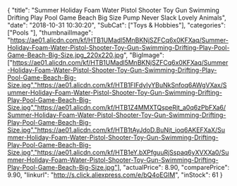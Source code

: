 {
	"title": "Summer Holiday Foam Water Pistol Shooter Toy Gun Swimming Drifting Play Pool Game Beach Big Size Pump Never Slack Lovely Animals",
	"date": "2018-10-31 10:30:20",
	"SubCat": ["Toys & Hobbies"],
	"categories": ["Pools "],
	"thumbnailImage": "https://ae01.alicdn.com/kf/HTB1UMadl5MnBKNjSZFCq6x0KFXaq/Summer-Holiday-Foam-Water-Pistol-Shooter-Toy-Gun-Swimming-Drifting-Play-Pool-Game-Beach-Big-Size.jpg_220x220.jpg",
	"BigImage": ["https://ae01.alicdn.com/kf/HTB1UMadl5MnBKNjSZFCq6x0KFXaq/Summer-Holiday-Foam-Water-Pistol-Shooter-Toy-Gun-Swimming-Drifting-Play-Pool-Game-Beach-Big-Size.jpg","https://ae01.alicdn.com/kf/HTB1FIFdyIyYBuNkSnfoq6AWgVXax/Summer-Holiday-Foam-Water-Pistol-Shooter-Toy-Gun-Swimming-Drifting-Play-Pool-Game-Beach-Big-Size.jpg","https://ae01.alicdn.com/kf/HTB1Z4MMXTQspeRjt_a0q6zPbFXa6/Summer-Holiday-Foam-Water-Pistol-Shooter-Toy-Gun-Swimming-Drifting-Play-Pool-Game-Beach-Big-Size.jpg","https://ae01.alicdn.com/kf/HTB1tAyJdoD.BuNjt_ioq6AKEFXaX/Summer-Holiday-Foam-Water-Pistol-Shooter-Toy-Gun-Swimming-Drifting-Play-Pool-Game-Beach-Big-Size.jpg","https://ae01.alicdn.com/kf/HTB1eY.bXPfguuRjSspaq6yXVXXa0/Summer-Holiday-Foam-Water-Pistol-Shooter-Toy-Gun-Swimming-Drifting-Play-Pool-Game-Beach-Big-Size.jpg"],
	"actualPrice": 8.90,
	"comparePrice": 9.90,
	"linkurl": "http://s.click.aliexpress.com/e/bQ4oEGIM",
	"inStock": 61
}
